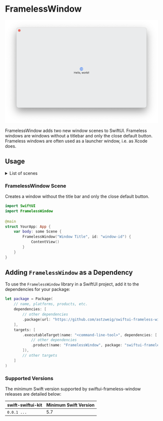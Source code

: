 # FramelessWindow
![Frameless window on macOS](Examples/Frameless-Window.png)

FramelessWindow adds two new window scenes to SwiftUI. Frameless windows are
windows without a titlebar and only the close default button.
Frameless windows are often used as a launcher window, i.e. as Xcode does.

## Usage
<details>
<summary>List of scenes</summary>

- [FramelessWindow Scene](#framelesswindow-scene)

</details>

### FramelessWindow Scene
Creates a window without the title bar and only the close default button.

```swift
import SwiftUI
import FramelessWindow

@main
struct YourApp: App {
    var body: some Scene {
        FramelessWindow("Window Title", id: "window-id") {
            ContentView()
        }
    }
}
```

## Adding `FramelessWindow` as a Dependency

To use the `FramelessWindow` library in a SwiftUI project, 
add it to the dependencies for your package:

```swift
let package = Package(
    // name, platforms, products, etc.
    dependencies: [
        // other dependencies
        .package(url: "https://github.com/astzweig/swiftui-frameless-window", from: "0.0.1"),
    ],
    targets: [
        .executableTarget(name: "<command-line-tool>", dependencies: [
            // other dependencies
            .product(name: "FramelessWindow", package: "swiftui-frameless-window"),
        ]),
        // other targets
    ]
)
```

### Supported Versions

The minimum Swift version supported by swiftui-frameless-window releases are detailed below:

swift-swiftui-kit     | Minimum Swift Version
----------------------|----------------------
`0.0.1 ...`           | 5.7

